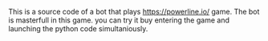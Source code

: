 This is a source code of a bot that plays https://powerline.io/ game. The bot is masterfull in this game.
you can try it buy entering the game and launching the python code simultaniously.
